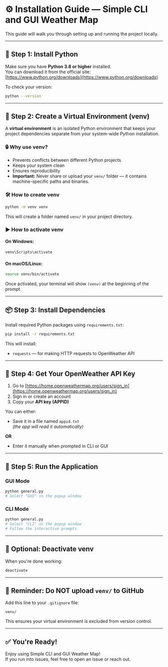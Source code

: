 # ⚙️ Installation Guide — Simple CLI and GUI Weather Map

This guide will walk you through setting up and running the project locally.

---

## 🐍 Step 1: Install Python

Make sure you have **Python 3.8 or higher** installed.  
You can download it from the official site: [https://www.python.org/downloads](https://www.python.org/downloads)

To check your version:

```bash
python --version
```

---

## 🧪 Step 2: Create a Virtual Environment (venv)

A **virtual environment** is an isolated Python environment that keeps your project dependencies separate from your system-wide Python installation.

### 🔒 Why use venv?

- Prevents conflicts between different Python projects
- Keeps your system clean
- Ensures reproducibility
- **Important:** Never share or upload your `venv/` folder — it contains machine-specific paths and binaries.

### 🛠️ How to create venv

```bash
python -m venv venv
```

This will create a folder named `venv/` in your project directory.

### ▶️ How to activate venv

#### On Windows:

```bash
venv\Scripts\activate
```

#### On macOS/Linux:

```bash
source venv/bin/activate
```

Once activated, your terminal will show `(venv)` at the beginning of the prompt.

---

## 📦 Step 3: Install Dependencies

Install required Python packages using `requirements.txt`:

```bash
pip install -r requirements.txt
```

This will install:

- `requests` — for making HTTP requests to OpenWeather API

---

## 🔑 Step 4: Get Your OpenWeather API Key

1. Go to [https://home.openweathermap.org/users/sign_in](https://home.openweathermap.org/users/sign_in)
2. Sign in or create an account
3. Copy your **API key (APPID)**

You can either:

- Save it in a file named `appid.txt`  
  *(the app will read it automatically)*

**OR**

- Enter it manually when prompted in CLI or GUI

---

## 🚀 Step 5: Run the Application

### GUI Mode

```bash
python general.py
# Select "GUI" in the popup window
```

### CLI Mode

```bash
python general.py
# Select "CLI" in the popup window
# Follow the interactive prompts
```

---

## 🧹 Optional: Deactivate venv

When you're done working:

```bash
deactivate
```

---

## 🛑 Reminder: Do NOT upload `venv/` to GitHub

Add this line to your `.gitignore` file:

```
venv/
```

This ensures your virtual environment is excluded from version control.

---

## ✅ You're Ready!

Enjoy using Simple CLI and GUI Weather Map!  
If you run into issues, feel free to open an issue or reach out.